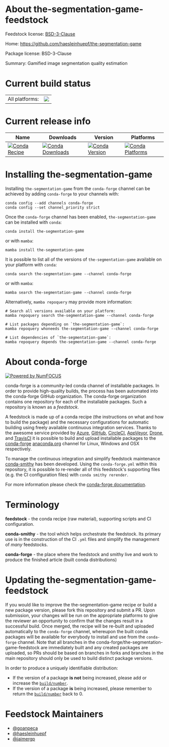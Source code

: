 About the-segmentation-game-feedstock
=====================================

Feedstock license: [BSD-3-Clause](https://github.com/conda-forge/the-segmentation-game-feedstock/blob/main/LICENSE.txt)

Home: https://github.com/haesleinhuepf/the-segmentation-game

Package license: BSD-3-Clause

Summary: Gamified image segmentation quality estimation

Current build status
====================


<table><tr><td>All platforms:</td>
    <td>
      <a href="https://dev.azure.com/conda-forge/feedstock-builds/_build/latest?definitionId=16453&branchName=main">
        <img src="https://dev.azure.com/conda-forge/feedstock-builds/_apis/build/status/the-segmentation-game-feedstock?branchName=main">
      </a>
    </td>
  </tr>
</table>

Current release info
====================

| Name | Downloads | Version | Platforms |
| --- | --- | --- | --- |
| [![Conda Recipe](https://img.shields.io/badge/recipe-the--segmentation--game-green.svg)](https://anaconda.org/conda-forge/the-segmentation-game) | [![Conda Downloads](https://img.shields.io/conda/dn/conda-forge/the-segmentation-game.svg)](https://anaconda.org/conda-forge/the-segmentation-game) | [![Conda Version](https://img.shields.io/conda/vn/conda-forge/the-segmentation-game.svg)](https://anaconda.org/conda-forge/the-segmentation-game) | [![Conda Platforms](https://img.shields.io/conda/pn/conda-forge/the-segmentation-game.svg)](https://anaconda.org/conda-forge/the-segmentation-game) |

Installing the-segmentation-game
================================

Installing `the-segmentation-game` from the `conda-forge` channel can be achieved by adding `conda-forge` to your channels with:

```
conda config --add channels conda-forge
conda config --set channel_priority strict
```

Once the `conda-forge` channel has been enabled, `the-segmentation-game` can be installed with `conda`:

```
conda install the-segmentation-game
```

or with `mamba`:

```
mamba install the-segmentation-game
```

It is possible to list all of the versions of `the-segmentation-game` available on your platform with `conda`:

```
conda search the-segmentation-game --channel conda-forge
```

or with `mamba`:

```
mamba search the-segmentation-game --channel conda-forge
```

Alternatively, `mamba repoquery` may provide more information:

```
# Search all versions available on your platform:
mamba repoquery search the-segmentation-game --channel conda-forge

# List packages depending on `the-segmentation-game`:
mamba repoquery whoneeds the-segmentation-game --channel conda-forge

# List dependencies of `the-segmentation-game`:
mamba repoquery depends the-segmentation-game --channel conda-forge
```


About conda-forge
=================

[![Powered by
NumFOCUS](https://img.shields.io/badge/powered%20by-NumFOCUS-orange.svg?style=flat&colorA=E1523D&colorB=007D8A)](https://numfocus.org)

conda-forge is a community-led conda channel of installable packages.
In order to provide high-quality builds, the process has been automated into the
conda-forge GitHub organization. The conda-forge organization contains one repository
for each of the installable packages. Such a repository is known as a *feedstock*.

A feedstock is made up of a conda recipe (the instructions on what and how to build
the package) and the necessary configurations for automatic building using freely
available continuous integration services. Thanks to the awesome service provided by
[Azure](https://azure.microsoft.com/en-us/services/devops/), [GitHub](https://github.com/),
[CircleCI](https://circleci.com/), [AppVeyor](https://www.appveyor.com/),
[Drone](https://cloud.drone.io/welcome), and [TravisCI](https://travis-ci.com/)
it is possible to build and upload installable packages to the
[conda-forge](https://anaconda.org/conda-forge) [anaconda.org](https://anaconda.org/)
channel for Linux, Windows and OSX respectively.

To manage the continuous integration and simplify feedstock maintenance
[conda-smithy](https://github.com/conda-forge/conda-smithy) has been developed.
Using the ``conda-forge.yml`` within this repository, it is possible to re-render all of
this feedstock's supporting files (e.g. the CI configuration files) with ``conda smithy rerender``.

For more information please check the [conda-forge documentation](https://conda-forge.org/docs/).

Terminology
===========

**feedstock** - the conda recipe (raw material), supporting scripts and CI configuration.

**conda-smithy** - the tool which helps orchestrate the feedstock.
                   Its primary use is in the construction of the CI ``.yml`` files
                   and simplify the management of *many* feedstocks.

**conda-forge** - the place where the feedstock and smithy live and work to
                  produce the finished article (built conda distributions)


Updating the-segmentation-game-feedstock
========================================

If you would like to improve the the-segmentation-game recipe or build a new
package version, please fork this repository and submit a PR. Upon submission,
your changes will be run on the appropriate platforms to give the reviewer an
opportunity to confirm that the changes result in a successful build. Once
merged, the recipe will be re-built and uploaded automatically to the
`conda-forge` channel, whereupon the built conda packages will be available for
everybody to install and use from the `conda-forge` channel.
Note that all branches in the conda-forge/the-segmentation-game-feedstock are
immediately built and any created packages are uploaded, so PRs should be based
on branches in forks and branches in the main repository should only be used to
build distinct package versions.

In order to produce a uniquely identifiable distribution:
 * If the version of a package **is not** being increased, please add or increase
   the [``build/number``](https://docs.conda.io/projects/conda-build/en/latest/resources/define-metadata.html#build-number-and-string).
 * If the version of a package **is** being increased, please remember to return
   the [``build/number``](https://docs.conda.io/projects/conda-build/en/latest/resources/define-metadata.html#build-number-and-string)
   back to 0.

Feedstock Maintainers
=====================

* [@goanpeca](https://github.com/goanpeca/)
* [@haesleinhuepf](https://github.com/haesleinhuepf/)
* [@jaimergp](https://github.com/jaimergp/)

